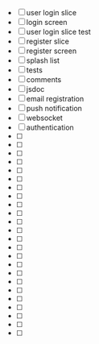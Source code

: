 - [ ] user login slice
- [ ] login screen
- [ ] user login slice test
- [ ] register slice
- [ ] register screen
- [ ] splash list
- [ ] tests
- [ ] comments
- [ ] jsdoc
- [ ] email registration
- [ ] push notification
- [ ] websocket
- [ ] authentication
- [ ]
- [ ]
- [ ]
- [ ]
- [ ]
- [ ]
- [ ]
- [ ]
- [ ]
- [ ]
- [ ]
- [ ]
- [ ]
- [ ]
- [ ]
- [ ]
- [ ]
- [ ]
- [ ]
- [ ]
- [ ]
- [ ]
- [ ]
- [ ]

